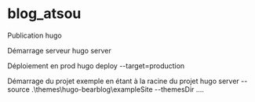 # blog_atsou

Publication
hugo

Démarrage serveur
hugo server

Déploiement en prod
hugo deploy --target=production

Démarrage du projet exemple en étant à la racine du projet
hugo server --source .\themes\hugo-bearblog\exampleSite --themesDir ..\..